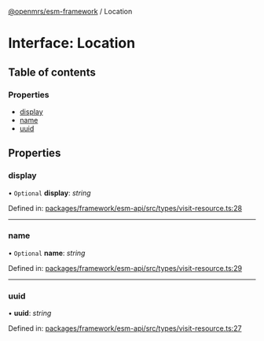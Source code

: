 [@openmrs/esm-framework](../API.md) / Location

# Interface: Location

## Table of contents

### Properties

- [display](location.md#display)
- [name](location.md#name)
- [uuid](location.md#uuid)

## Properties

### display

• `Optional` **display**: *string*

Defined in: [packages/framework/esm-api/src/types/visit-resource.ts:28](https://github.com/openmrs/openmrs-esm-core/blob/master/packages/framework/esm-api/src/types/visit-resource.ts#L28)

___

### name

• `Optional` **name**: *string*

Defined in: [packages/framework/esm-api/src/types/visit-resource.ts:29](https://github.com/openmrs/openmrs-esm-core/blob/master/packages/framework/esm-api/src/types/visit-resource.ts#L29)

___

### uuid

• **uuid**: *string*

Defined in: [packages/framework/esm-api/src/types/visit-resource.ts:27](https://github.com/openmrs/openmrs-esm-core/blob/master/packages/framework/esm-api/src/types/visit-resource.ts#L27)

